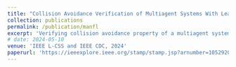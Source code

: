 ```yaml
---
title: "Collision Avoidance Verification of Multiagent Systems With Learned Policies"
collection: publications
permalink: /publication/manfl
excerpt: 'Verifying collision avoidance property of a multiagent system controlled by state-based neural network controllers.'
# date: 2024-05-10
venue: 'IEEE L-CSS and IEEE CDC, 2024'
paperurl: 'https://ieeexplore.ieee.org/stamp/stamp.jsp?arnumber=10529204'
---
```

